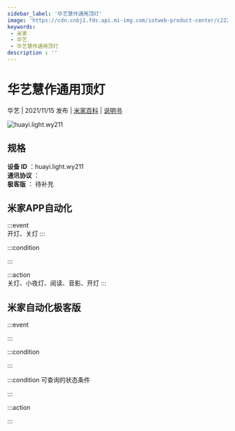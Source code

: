 ```yaml
---
sidebar_label: '华艺慧作通用顶灯'
image: 'https://cdn.cnbj1.fds.api.mi-img.com/iotweb-product-center/c222136f6522f6e2c9a3d996047e89d7_1633568262869.png?GalaxyAccessKeyId=AKVGLQWBOVIRQ3XLEW&Expires=9223372036854775807&Signature=Ptse9Zq3ioWGXCdvLMNjf1+FSm8='
keywords: 
 - 米家
 - 华艺
 - 华艺慧作通用顶灯
description : ''
---
```

# 华艺慧作通用顶灯

华艺 | 2021/11/15 发布 | [米家百科](https://home.mi.com/webapp/content/baike/product/index.html?model=huayi.light.wy211) | [说明书](https://home.mi.com/views/introduction.html?model=huayi.light.wy211&region=cn)

![huayi.light.wy211](https://cdn.cnbj1.fds.api.mi-img.com/iotweb-product-center/c222136f6522f6e2c9a3d996047e89d7_1633568262869.png?GalaxyAccessKeyId=AKVGLQWBOVIRQ3XLEW&Expires=9223372036854775807&Signature=Ptse9Zq3ioWGXCdvLMNjf1+FSm8=)

## 规格  
> 
**设备 ID** ：huayi.light.wy211  
**通讯协议** ：  
**极客版**  ： 待补充 


## 米家APP自动化  

:::event  
开灯、关灯
:::

:::condition  

:::

:::action   
关灯、小夜灯、阅读、音影、开灯
:::

## 米家自动化极客版  

:::event  

:::

:::condition  

:::

:::condition 可查询的状态条件  

:::

:::action  

:::

        
